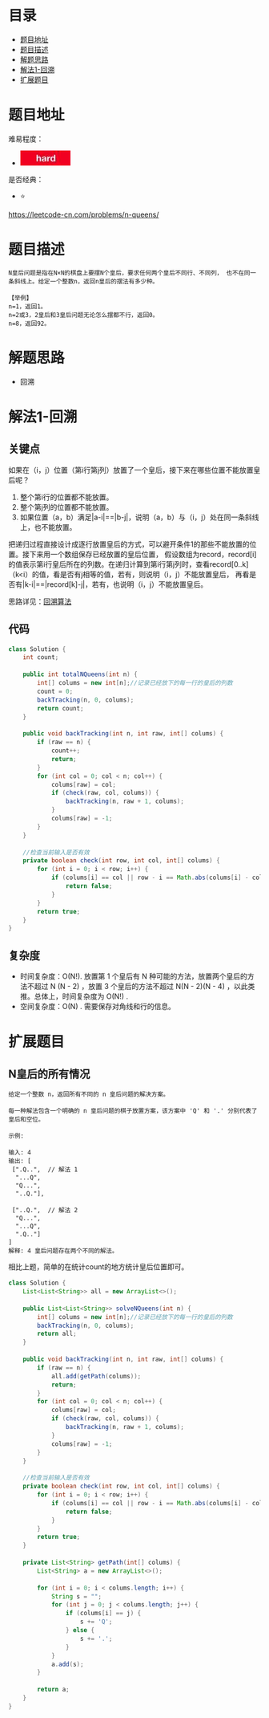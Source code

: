 # 目录
* [题目地址](#题目地址)
* [题目描述](#题目描述)
* [解题思路](#解题思路)
* [解法1-回溯](#解法1-回溯)
* [扩展题目](#扩展题目)



# 题目地址
难易程度：
- ![hard.jpg](../.images/hard.jpg)

是否经典：
- ⭐️

https://leetcode-cn.com/problems/n-queens/

# 题目描述

```$xslt
N皇后问题是指在N×N的棋盘上要摆N个皇后，要求任何两个皇后不同行、不同列， 也不在同一条斜线上。给定一个整数n，返回n皇后的摆法有多少种。

【举例】 
n=1，返回1。 
n=2或3，2皇后和3皇后问题无论怎么摆都不行，返回0。 
n=8，返回92。
```

# 解题思路
- 回溯


# 解法1-回溯
## 关键点
如果在（i，j）位置（第i行第j列）放置了一个皇后，接下来在哪些位置不能放置皇后呢？ 
1. 整个第i行的位置都不能放置。 
2. 整个第j列的位置都不能放置。
3. 如果位置（a，b）满足|a-i|==|b-j|，说明（a，b）与（i，j）处在同一条斜线上，也不能放置。

把递归过程直接设计成逐行放置皇后的方式，可以避开条件1的那些不能放置的位置。接下来用一个数组保存已经放置的皇后位置，
假设数组为record，record[i] 的值表示第i行皇后所在的列数。在递归计算到第i行第j列时，查看record[0..k] （k<i）的值，看是否有j相等的值，若有，则说明（i，j）不能放置皇后，
再看是否有|k-i|==|record[k]-j|，若有，也说明（i，j）不能放置皇后。

思路详见：[回溯算法](../1.基础/3.解题框架/回溯算法.md)

## 代码
```Java
class Solution {
    int count;

    public int totalNQueens(int n) {
        int[] colums = new int[n];//记录已经放下的每一行的皇后的列数
        count = 0;
        backTracking(n, 0, colums);
        return count;
    }

    public void backTracking(int n, int raw, int[] colums) {
        if (raw == n) {
            count++;
            return;
        }
        for (int col = 0; col < n; col++) {
            colums[raw] = col;
            if (check(raw, col, colums)) {
                backTracking(n, raw + 1, colums);
            }
            colums[raw] = -1;
        }
    }

    //检查当前输入是否有效
    private boolean check(int row, int col, int[] colums) {
        for (int i = 0; i < row; i++) {
            if (colums[i] == col || row - i == Math.abs(colums[i] - col)) { //当前这一列的正上方 和对角线没有皇后
                return false;
            }
        }
        return true;
    }
}
```


## 复杂度
- 时间复杂度：O(N!). 放置第 1 个皇后有 N 种可能的方法，放置两个皇后的方法不超过 N (N - 2) ，放置 3 个皇后的方法不超过 N(N - 2)(N - 4) ，以此类推。总体上，时间复杂度为 O(N!) .                           
- 空间复杂度：O(N) . 需要保存对角线和行的信息。

# 扩展题目
## N皇后的所有情况
```$xslt
给定一个整数 n，返回所有不同的 n 皇后问题的解决方案。

每一种解法包含一个明确的 n 皇后问题的棋子放置方案，该方案中 'Q' 和 '.' 分别代表了皇后和空位。

示例:

输入: 4
输出: [
 [".Q..",  // 解法 1
  "...Q",
  "Q...",
  "..Q."],

 ["..Q.",  // 解法 2
  "Q...",
  "...Q",
  ".Q.."]
]
解释: 4 皇后问题存在两个不同的解法。
```

相比上题，简单的在统计count的地方统计皇后位置即可。
```Java
class Solution {
    List<List<String>> all = new ArrayList<>();

    public List<List<String>> solveNQueens(int n) {
        int[] colums = new int[n];//记录已经放下的每一行的皇后的列数
        backTracking(n, 0, colums);
        return all;
    }

    public void backTracking(int n, int raw, int[] colums) {
        if (raw == n) {
            all.add(getPath(colums));
            return;
        }
        for (int col = 0; col < n; col++) {
            colums[raw] = col;
            if (check(raw, col, colums)) {
                backTracking(n, raw + 1, colums);
            }
            colums[raw] = -1;
        }
    }

    //检查当前输入是否有效
    private boolean check(int row, int col, int[] colums) {
        for (int i = 0; i < row; i++) {
            if (colums[i] == col || row - i == Math.abs(colums[i] - col)) { //当前这一列的正上方 和对角线没有皇后
                return false;
            }
        }
        return true;
    }

    private List<String> getPath(int[] colums) {
        List<String> a = new ArrayList<>();

        for (int i = 0; i < colums.length; i++) {
            String s = "";
            for (int j = 0; j < colums.length; j++) {
                if (colums[i] == j) {
                    s += 'Q';
                } else {
                    s += '.';
                }
            }
            a.add(s);
        }

        return a;
    }
}
```